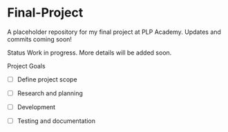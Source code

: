 # Final-Project
A placeholder repository for my final project at PLP Academy. Updates and commits coming soon!

Status
Work in progress. More details will be added soon.

Project Goals
- [ ] Define project scope
- [ ] Research and planning
- [ ] Development
- [ ] Testing and documentation

